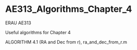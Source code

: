 # AE313_Algorithms_Chapter_4

ERAU AE313

Useful algorithms for Chapter 4

ALGORITHM 4.1 (RA and Dec from r), ra_and_dec_from_r.m 
